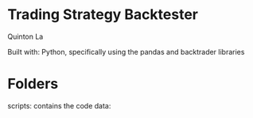 # Trading Strategy Backtester
Quinton La

Built with: Python, specifically using the pandas and backtrader libraries

# Folders
scripts: contains the code 
data: 
